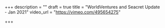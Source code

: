 +++
description = ""
draft = true
title = "WorldVentures and Seacret Update - Jan 2021"
video_url = "https://vimeo.com/495654275"

+++

